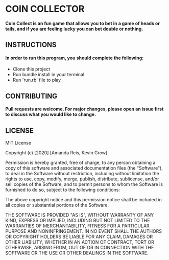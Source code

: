 # COIN COLLECTOR

#### Coin Collect is an fun game that allows you to bet in a game of heads or tails, and if you are feeling lucky you can bet double or nothing.

## INSTRUCTIONS

#### In order to run this program, you should complete the following:

- Clone this project
- Run bundle install in your terminal
- Run 'run.rb' file to play

## CONTRIBUTING

#### Pull requests are welcome. For major changes, please open an issue first to discuss what you would like to change.

## LICENSE

MIT License

Copyright (c) [2020] [Amanda Reis, Kevin Grow]

Permission is hereby granted, free of charge, to any person obtaining a copy
of this software and associated documentation files (the "Software"), to deal
in the Software without restriction, including without limitation the rights
to use, copy, modify, merge, publish, distribute, sublicense, and/or sell
copies of the Software, and to permit persons to whom the Software is
furnished to do so, subject to the following conditions:

The above copyright notice and this permission notice shall be included in all
copies or substantial portions of the Software.

THE SOFTWARE IS PROVIDED "AS IS", WITHOUT WARRANTY OF ANY KIND, EXPRESS OR
IMPLIED, INCLUDING BUT NOT LIMITED TO THE WARRANTIES OF MERCHANTABILITY,
FITNESS FOR A PARTICULAR PURPOSE AND NONINFRINGEMENT. IN NO EVENT SHALL THE
AUTHORS OR COPYRIGHT HOLDERS BE LIABLE FOR ANY CLAIM, DAMAGES OR OTHER
LIABILITY, WHETHER IN AN ACTION OF CONTRACT, TORT OR OTHERWISE, ARISING FROM,
OUT OF OR IN CONNECTION WITH THE SOFTWARE OR THE USE OR OTHER DEALINGS IN THE
SOFTWARE.
